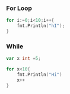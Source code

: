 ### For Loop
```go
for i:=0;i<10;i++{
	fmt.Println("hI");
}
```


### While
```go
var x int =5;

for x<10{
	fmt.Println("Hi")
	x++
}
```
